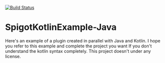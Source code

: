 [![Build Status](https://travis-ci.org/Ruskonert/SpigotKotlinExample-Java.svg?branch=master)](https://travis-ci.org/Ruskonert/SpigotKotlinExample-Java)
# SpigotKotlinExample-Java
Here's an example of a plugin created in parallel with Java and Kotlin. 
I hope you refer to this example and complete the project you want If you don't understand the kotlin syntax completely.
This project doesn't under any license.


